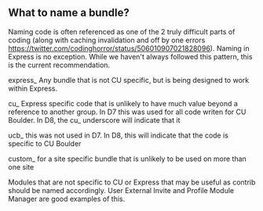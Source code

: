 ## What to name a bundle?

Naming code is often referenced as one of the 2 truly difficult parts of coding (along with caching invalidation and off by one errors https://twitter.com/codinghorror/status/506010907021828096). Naming in Express is no exception. While we haven't always followed this pattern, this is the current recommendation.

express_ Any bundle that is not CU specific, but is being designed to work within Express.

cu_ Express specific code that is unlikely to have much value beyond a reference to another group. In D7 this was used for all code writen for CU Boulder.  In D8, the cu_ underscore will indicate that it 

ucb_ this was not used in D7.  In D8, this will indicate that the code is specific to CU Boulder

custom_ for a site specific bundle that is unlikely to be used on more than one site

Modules that are not specific to CU or Express that may be useful as contrib should be named accordingly.  User External Invite and Profile Module Manager are good examples of this.
